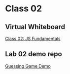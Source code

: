 # Class 02

## Virtual Whiteboard

[Class 02: JS Fundamentals](https://projects.invisionapp.com/freehand/document/4COBf5ICM)

## Lab 02 demo repo

[Guessing Game Demo](https://github.com/JacobKnaack/guessing-game-demo)

